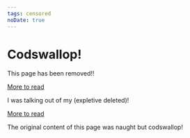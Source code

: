 ```yaml
---
tags: censored
noDate: true
---
```

# Codswallop!

This page has been removed!!

[More to read](./)

I was talking out of my (expletive deleted)!

[More to read](./)

The original content of this page was naught but codswallop!
